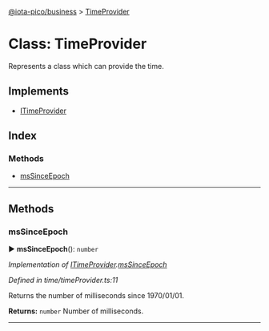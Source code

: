 [@iota-pico/business](../README.md) > [TimeProvider](../classes/timeprovider.md)



# Class: TimeProvider


Represents a class which can provide the time.

## Implements

* [ITimeProvider](../interfaces/itimeprovider.md)

## Index

### Methods

* [msSinceEpoch](timeprovider.md#mssinceepoch)



---
## Methods
<a id="mssinceepoch"></a>

###  msSinceEpoch

► **msSinceEpoch**(): `number`



*Implementation of [ITimeProvider](../interfaces/itimeprovider.md).[msSinceEpoch](../interfaces/itimeprovider.md#mssinceepoch)*

*Defined in time/timeProvider.ts:11*



Returns the number of milliseconds since 1970/01/01.




**Returns:** `number`
Number of milliseconds.






___


